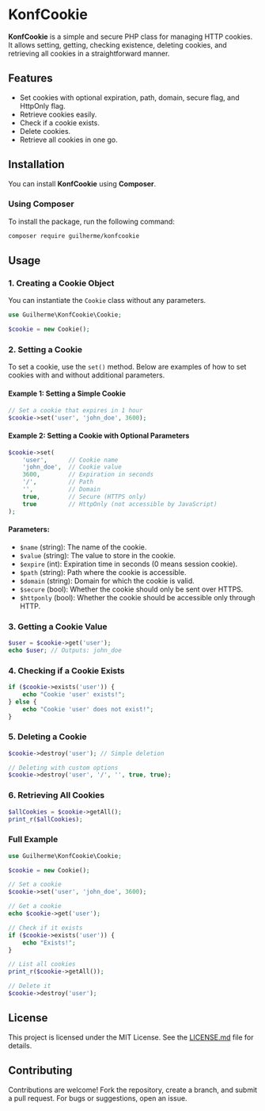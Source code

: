 
# KonfCookie

**KonfCookie** is a simple and secure PHP class for managing HTTP cookies. It allows setting, getting, checking existence, deleting cookies, and retrieving all cookies in a straightforward manner.

## Features

- Set cookies with optional expiration, path, domain, secure flag, and HttpOnly flag.
- Retrieve cookies easily.
- Check if a cookie exists.
- Delete cookies.
- Retrieve all cookies in one go.

## Installation

You can install **KonfCookie** using **Composer**.

### Using Composer

To install the package, run the following command:

```bash
composer require guilherme/konfcookie
```

## Usage

### 1. Creating a Cookie Object

You can instantiate the `Cookie` class without any parameters.

```php
use Guilherme\KonfCookie\Cookie;

$cookie = new Cookie();
```

### 2. Setting a Cookie

To set a cookie, use the `set()` method. Below are examples of how to set cookies with and without additional parameters.

#### Example 1: Setting a Simple Cookie

```php
// Set a cookie that expires in 1 hour
$cookie->set('user', 'john_doe', 3600);
```

#### Example 2: Setting a Cookie with Optional Parameters

```php
$cookie->set(
    'user',      // Cookie name
    'john_doe',  // Cookie value
    3600,        // Expiration in seconds
    '/',         // Path
    '',          // Domain
    true,        // Secure (HTTPS only)
    true         // HttpOnly (not accessible by JavaScript)
);
```

#### Parameters:

- `$name` (string): The name of the cookie.
- `$value` (string): The value to store in the cookie.
- `$expire` (int): Expiration time in seconds (0 means session cookie).
- `$path` (string): Path where the cookie is accessible.
- `$domain` (string): Domain for which the cookie is valid.
- `$secure` (bool): Whether the cookie should only be sent over HTTPS.
- `$httponly` (bool): Whether the cookie should be accessible only through HTTP.

### 3. Getting a Cookie Value

```php
$user = $cookie->get('user');
echo $user; // Outputs: john_doe
```

### 4. Checking if a Cookie Exists

```php
if ($cookie->exists('user')) {
    echo "Cookie 'user' exists!";
} else {
    echo "Cookie 'user' does not exist!";
}
```

### 5. Deleting a Cookie

```php
$cookie->destroy('user'); // Simple deletion
```

```php
// Deleting with custom options
$cookie->destroy('user', '/', '', true, true);
```

### 6. Retrieving All Cookies

```php
$allCookies = $cookie->getAll();
print_r($allCookies);
```

### Full Example

```php
use Guilherme\KonfCookie\Cookie;

$cookie = new Cookie();

// Set a cookie
$cookie->set('user', 'john_doe', 3600);

// Get a cookie
echo $cookie->get('user');

// Check if it exists
if ($cookie->exists('user')) {
    echo "Exists!";
}

// List all cookies
print_r($cookie->getAll());

// Delete it
$cookie->destroy('user');
```

## License

This project is licensed under the MIT License. See the [LICENSE.md](LICENSE.md) file for details.

## Contributing

Contributions are welcome! Fork the repository, create a branch, and submit a pull request. For bugs or suggestions, open an issue.
